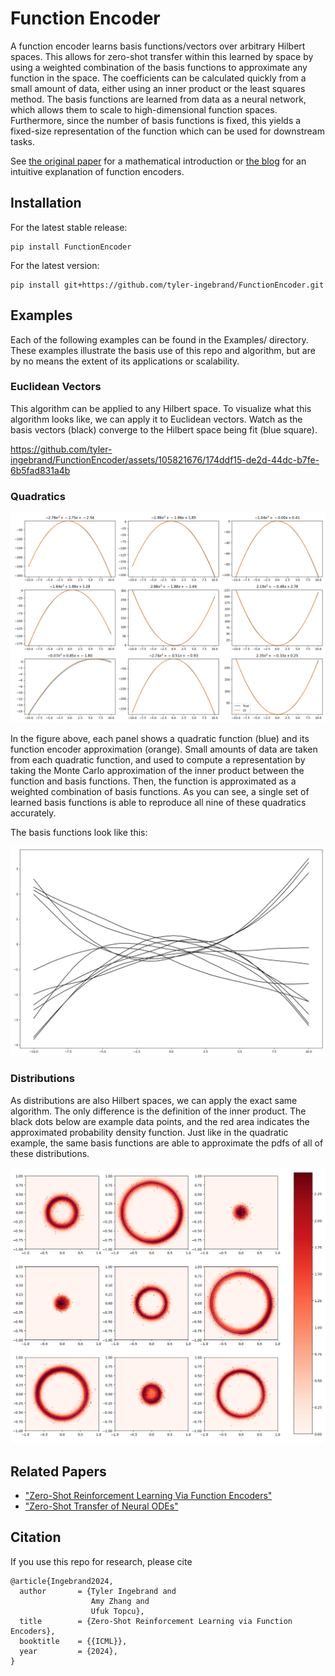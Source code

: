 # Function Encoder

A function encoder learns basis functions/vectors over arbitrary Hilbert spaces. This allows for zero-shot transfer within this learned by space by using a weighted combination of the basis functions to approximate any function in the space. The coefficients can be calculated quickly from a small amount of data, either using an inner product or the least squares method. The basis functions are learned from data as a neural network, which allows them to scale to high-dimensional function spaces. Furthermore, since the number of basis functions is fixed, this yields a fixed-size representation of the function which can be used for downstream tasks. 

See [the original paper](https://arxiv.org/abs/2401.17173) for a mathematical introduction or [the blog](https://tyler-ingebrand.github.io/2024/05/04/zero-shot-RL.html) for an intuitive explanation of function encoders. 

## Installation
For the latest stable release:
```commandline
pip install FunctionEncoder
```
For the latest version:
```commandline
pip install git+https://github.com/tyler-ingebrand/FunctionEncoder.git
```


## Examples

Each of the following examples can be found in the Examples/ directory. These examples illustrate the basis use of this repo and algorithm, but are by no means the extent of its applications or scalability. 

### Euclidean Vectors

This algorithm can be applied to any Hilbert space. To visualize what this algorithm looks like, we can apply it to Euclidean vectors. Watch as the basis vectors (black) converge to the Hilbert space being fit (blue square).

https://github.com/tyler-ingebrand/FunctionEncoder/assets/105821676/174ddf15-de2d-44dc-b7fe-6b5fad831a4b

### Quadratics

![A figure showing approximations over quadratics.](imgs/plot.png)

In the figure above, each panel shows a quadratic function (blue) and its function encoder approximation (orange). Small amounts of data are taken from each quadratic function, and used to compute a representation by taking the Monte Carlo approximation of the inner product between the function and basis functions. Then, the function is approximated as a weighted combination of basis functions. As you can see, a single set of learned basis functions is able to reproduce all nine of these quadratics accurately. 

The basis functions look like this:

![A figure showing the basis functions](imgs/basis.png)

### Distributions

As distributions are also Hilbert spaces, we can apply the exact same algorithm. The only difference is the definition of the inner product. The black dots below are example data points, and the red area indicates the approximated probability density function. Just like in the quadratic example, the same basis functions are able to approximate the pdfs of all of these distributions. 

![A figure showing Gaussian donuts](imgs/donuts.png)

## Related Papers

* ["Zero-Shot Reinforcement Learning Via Function Encoders"](https://arxiv.org/abs/2401.17173)
* ["Zero-Shot Transfer of Neural ODEs"](https://arxiv.org/abs/2405.08954)


## Citation

If you use this repo for research, please cite 

```
@article{Ingebrand2024,
  author       = {Tyler Ingebrand and
                  Amy Zhang and
                  Ufuk Topcu},
  title        = {Zero-Shot Reinforcement Learning via Function Encoders},
  booktitle    = {{ICML}},
  year         = {2024},
}
```